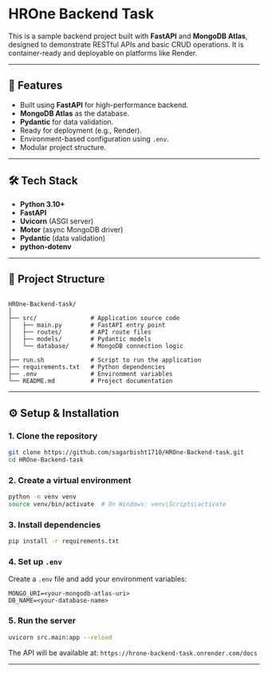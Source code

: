 # HROne Backend Task

This is a sample backend project built with **FastAPI** and **MongoDB Atlas**, designed to demonstrate RESTful APIs and basic CRUD operations. It is container-ready and deployable on platforms like Render.

---

## 🚀 Features
- Built using **FastAPI** for high-performance backend.
- **MongoDB Atlas** as the database.
- **Pydantic** for data validation.
- Ready for deployment (e.g., Render).
- Environment-based configuration using `.env`.
- Modular project structure.

---

## 🛠 Tech Stack
- **Python 3.10+**
- **FastAPI**
- **Uvicorn** (ASGI server)
- **Motor** (async MongoDB driver)
- **Pydantic** (data validation)
- **python-dotenv**

---

## 📂 Project Structure
```

HROne-Backend-task/
│
├── src/               # Application source code
│   ├── main.py        # FastAPI entry point
│   ├── routes/        # API route files
│   ├── models/        # Pydantic models
│   └── database/      # MongoDB connection logic
│
├── run.sh             # Script to run the application
├── requirements.txt   # Python dependencies
├── .env               # Environment variables
└── README.md          # Project documentation

````

---

## ⚙️ Setup & Installation

### 1. Clone the repository
```bash
git clone https://github.com/sagarbisht1710/HROne-Backend-task.git
cd HROne-Backend-task
````

### 2. Create a virtual environment

```bash
python -m venv venv
source venv/bin/activate  # On Windows: venv\Scripts\activate
```

### 3. Install dependencies

```bash
pip install -r requirements.txt
```

### 4. Set up `.env`

Create a `.env` file and add your environment variables:

```
MONGO_URI=<your-mongodb-atlas-uri>
DB_NAME=<your-database-name>
```

### 5. Run the server

```bash
uvicorn src.main:app --reload
```

The API will be available at:
`https://hrone-backend-task.onrender.com/docs`

---

